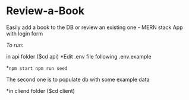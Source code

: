 # Review-a-Book
Easily add a book to the DB or review an existing one - MERN stack App with login form

*To run*:

in api folder ($cd api)
*Edit .env file following .env.example

 *```
 npm start
 npm run seed ```
 
The second one is to populate db with some example data

*in cliend folder ($cd client)

 ```npm start

 

